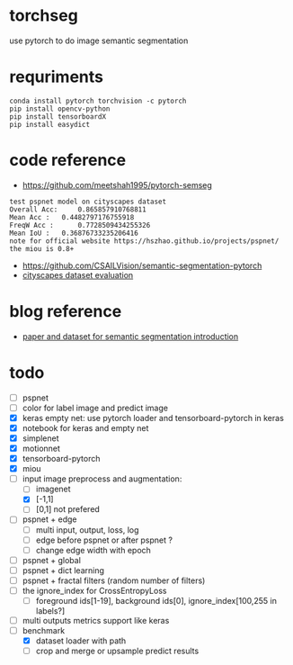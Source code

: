 # torchseg
use pytorch to do image semantic segmentation

# requriments
```
conda install pytorch torchvision -c pytorch
pip install opencv-python
pip install tensorboardX
pip install easydict
```

# code reference
- https://github.com/meetshah1995/pytorch-semseg
```
test pspnet model on cityscapes dataset
Overall Acc: 	 0.865857910768811
Mean Acc : 	 0.4482797176755918
FreqW Acc : 	 0.7728509434255326
Mean IoU : 	 0.36876733235206416
note for official website https://hszhao.github.io/projects/pspnet/
the miou is 0.8+
```
- https://github.com/CSAILVision/semantic-segmentation-pytorch
- [cityscapes dataset evaluation](https://github.com/mcordts/cityscapesScripts)

# blog reference
- [paper and dataset for semantic segmentation introduction](https://meetshah1995.github.io/semantic-segmentation/deep-learning/pytorch/visdom/2017/06/01/semantic-segmentation-over-the-years.html#sec_datasets)

# todo
- [ ] pspnet
- [ ] color for label image and predict image
- [x] keras empty net: use pytorch loader and tensorboard-pytorch in keras
- [x] notebook for keras and empty net
- [x] simplenet
- [x] motionnet
- [x] tensorboard-pytorch
- [x] miou
- [ ] input image preprocess and augmentation: 
    - [ ] imagenet
    - [x] [-1,1]
    - [ ] [0,1] not prefered
- [ ] pspnet + edge
    - [ ] multi input, output, loss, log
    - [ ] edge before pspnet or after pspnet ?
    - [ ] change edge width with epoch
- [ ] pspnet + global
- [ ] pspnet + dict learning
- [ ] pspnet + fractal filters (random number of filters)
- [ ] the ignore_index for CrossEntropyLoss
    - [ ] foreground ids[1-19], background ids[0], ignore_index[100,255 in labels?]
- [ ] multi outputs metrics support like keras
- [ ] benchmark
    - [x] dataset loader with path
    - [ ] crop and merge or upsample predict results